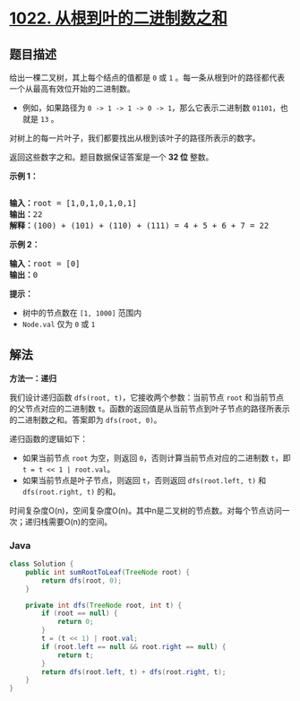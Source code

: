 # [1022. 从根到叶的二进制数之和](https://leetcode.cn/problems/sum-of-root-to-leaf-binary-numbers)

## 题目描述

<p>给出一棵二叉树，其上每个结点的值都是&nbsp;<code>0</code>&nbsp;或&nbsp;<code>1</code>&nbsp;。每一条从根到叶的路径都代表一个从最高有效位开始的二进制数。</p>

<ul>
	<li>例如，如果路径为&nbsp;<code>0 -&gt; 1 -&gt; 1 -&gt; 0 -&gt; 1</code>，那么它表示二进制数&nbsp;<code>01101</code>，也就是&nbsp;<code>13</code>&nbsp;。</li>
</ul>

<p>对树上的每一片叶子，我们都要找出从根到该叶子的路径所表示的数字。</p>

<p>返回这些数字之和。题目数据保证答案是一个 <strong>32 位 </strong>整数。</p>

<p><strong>示例 1：</strong></p>
<img alt="" src="https://gcore.jsdelivr.net/gh/doocs/leetcode@main/solution/1000-1099/1022.Sum%20of%20Root%20To%20Leaf%20Binary%20Numbers/images/sum-of-root-to-leaf-binary-numbers.png" />
<pre>
<strong>输入：</strong>root = [1,0,1,0,1,0,1]
<strong>输出：</strong>22
<strong>解释：</strong>(100) + (101) + (110) + (111) = 4 + 5 + 6 + 7 = 22
</pre>

<p><strong>示例 2：</strong></p>

<pre>
<strong>输入：</strong>root = [0]
<strong>输出：</strong>0
</pre>

<p><strong>提示：</strong></p>

<ul>
	<li>树中的节点数在&nbsp;<code>[1, 1000]</code>&nbsp;范围内</li>
	<li><code>Node.val</code>&nbsp;仅为 <code>0</code> 或 <code>1</code>&nbsp;</li>
</ul>

## 解法

**方法一：递归**

我们设计递归函数 `dfs(root, t)`，它接收两个参数：当前节点 `root` 和当前节点的父节点对应的二进制数 `t`。函数的返回值是从当前节点到叶子节点的路径所表示的二进制数之和。答案即为 `dfs(root, 0)`。

递归函数的逻辑如下：

-   如果当前节点 `root` 为空，则返回 `0`，否则计算当前节点对应的二进制数 `t`，即 `t = t << 1 | root.val`。
-   如果当前节点是叶子节点，则返回 `t`，否则返回 `dfs(root.left, t)` 和 `dfs(root.right, t)` 的和。

时间复杂度O(n)，空间复杂度O(n)。其中n是二叉树的节点数。对每个节点访问一次；递归栈需要O(n)的空间。

### **Java**

```java
class Solution {
    public int sumRootToLeaf(TreeNode root) {
        return dfs(root, 0);
    }

    private int dfs(TreeNode root, int t) {
        if (root == null) {
            return 0;
        }
        t = (t << 1) | root.val;
        if (root.left == null && root.right == null) {
            return t;
        }
        return dfs(root.left, t) + dfs(root.right, t);
    }
}
```
